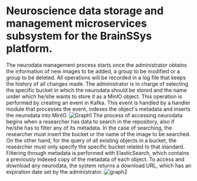 # Neuroscience data storage and management microservices subsystem for the BrainSSys platform.
The neurodata management process starts once the administrator obtains the information of new images to be added, a group to be modified or a group to be deleted. All operations will be recorded in a log file that keeps the history of all changes made.
The administrator is in charge of selecting the specific bucket in which the neurodata should be stored and the name under which he/she wants to store it as a MinIO object. This operation is performed by creating an event in Kafka. This event is handled by a handler module that processes the event, indexes the object's metadata and inserts the neurodata into MinIO.
![Graph1](https://github.com/cesarllb/repo-brainssys/assets/60330558/e55af91c-b4a1-4fe6-b5c9-b51750f05467)
The process of accessing neurodata begins when a researcher has data to search in the repository, also if he/she has to filter any of its metadata. In the case of searching, the researcher must insert the bucket or the name of the image to be searched. On the other hand, for the query of all existing objects in a bucket, the researcher must only specify the specific bucket related to that standard.
Filtering through metadata is performed with ElasticSearch, which contains a previously indexed copy of the metadata of each object. To access and download any neurodata, the system returns a download URL, which has an expiration date set by the administrator.
![graph2](https://github.com/cesarllb/repo-brainssys/assets/60330558/a3ee5290-36e2-4bee-99c1-e3cbd2ed932e)

